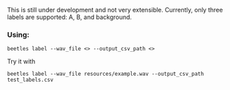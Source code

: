 This is still under development and not very extensible.
Currently, only three labels are supported: A, B, and background. 
### Using:
```
beetles label --wav_file <> --output_csv_path <>
```
Try it with 
```
beetles label --wav_file resources/example.wav --output_csv_path test_labels.csv
```
